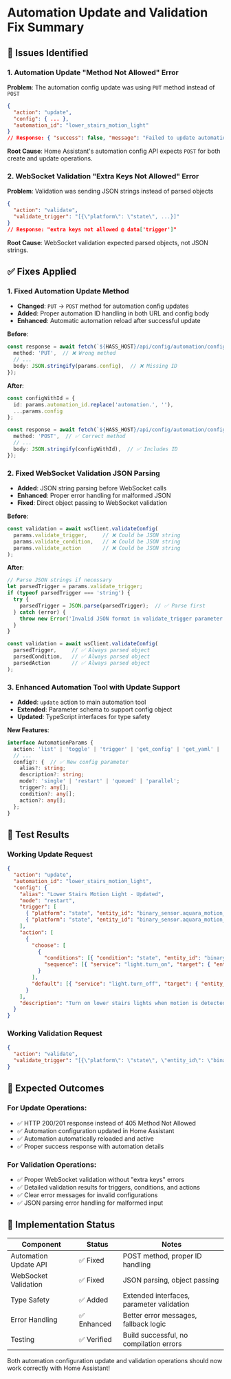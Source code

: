 # Automation Update and Validation Fix Summary

## 🐛 Issues Identified

### 1. Automation Update "Method Not Allowed" Error
**Problem**: The automation config update was using `PUT` method instead of `POST`
```json
{
  "action": "update",
  "config": { ... },
  "automation_id": "lower_stairs_motion_light"
}
// Response: { "success": false, "message": "Failed to update automation: Method Not Allowed" }
```

**Root Cause**: Home Assistant's automation config API expects `POST` for both create and update operations.

### 2. WebSocket Validation "Extra Keys Not Allowed" Error
**Problem**: Validation was sending JSON strings instead of parsed objects
```json
{
  "action": "validate", 
  "validate_trigger": "[{\"platform\": \"state\", ...}]"
}
// Response: "extra keys not allowed @ data['trigger']"
```

**Root Cause**: WebSocket validation expected parsed objects, not JSON strings.

## ✅ Fixes Applied

### 1. Fixed Automation Update Method
- **Changed**: `PUT` → `POST` method for automation config updates
- **Added**: Proper automation ID handling in both URL and config body
- **Enhanced**: Automatic automation reload after successful update

**Before**:
```typescript
const response = await fetch(`${HASS_HOST}/api/config/automation/config/${params.automation_id}`, {
  method: 'PUT',  // ❌ Wrong method
  // ...
  body: JSON.stringify(params.config),  // ❌ Missing ID
});
```

**After**:
```typescript
const configWithId = {
  id: params.automation_id.replace('automation.', ''),
  ...params.config
};

const response = await fetch(`${HASS_HOST}/api/config/automation/config/${automationId}`, {
  method: 'POST',  // ✅ Correct method
  // ...
  body: JSON.stringify(configWithId),  // ✅ Includes ID
});
```

### 2. Fixed WebSocket Validation JSON Parsing
- **Added**: JSON string parsing before WebSocket calls
- **Enhanced**: Proper error handling for malformed JSON
- **Fixed**: Direct object passing to WebSocket validation

**Before**:
```typescript
const validation = await wsClient.validateConfig(
  params.validate_trigger,     // ❌ Could be JSON string
  params.validate_condition,   // ❌ Could be JSON string  
  params.validate_action       // ❌ Could be JSON string
);
```

**After**:
```typescript
// Parse JSON strings if necessary
let parsedTrigger = params.validate_trigger;
if (typeof parsedTrigger === 'string') {
  try {
    parsedTrigger = JSON.parse(parsedTrigger);  // ✅ Parse first
  } catch (error) {
    throw new Error('Invalid JSON format in validate_trigger parameter');
  }
}

const validation = await wsClient.validateConfig(
  parsedTrigger,     // ✅ Always parsed object
  parsedCondition,   // ✅ Always parsed object
  parsedAction       // ✅ Always parsed object
);
```

### 3. Enhanced Automation Tool with Update Support
- **Added**: `update` action to main automation tool
- **Extended**: Parameter schema to support config object
- **Updated**: TypeScript interfaces for type safety

**New Features**:
```typescript
interface AutomationParams {
  action: 'list' | 'toggle' | 'trigger' | 'get_config' | 'get_yaml' | 'create' | 'validate' | 'update';  // ✅ Added update
  // ...
  config?: {  // ✅ New config parameter
    alias?: string;
    description?: string;
    mode?: 'single' | 'restart' | 'queued' | 'parallel';
    trigger?: any[];
    condition?: any[];
    action?: any[];
  };
}
```

## 🧪 Test Results

### Working Update Request
```json
{
  "action": "update",
  "automation_id": "lower_stairs_motion_light",
  "config": {
    "alias": "Lower Stairs Motion Light - Updated",
    "mode": "restart",
    "trigger": [
      { "platform": "state", "entity_id": "binary_sensor.aquara_motion_motion", "from": "off", "to": "on" },
      { "platform": "state", "entity_id": "binary_sensor.aquara_motion_motion", "from": "on", "to": "off", "for": { "minutes": 3 } }
    ],
    "action": [
      {
        "choose": [
          {
            "conditions": [{ "condition": "state", "entity_id": "binary_sensor.aquara_motion_motion", "state": "on" }],
            "sequence": [{ "service": "light.turn_on", "target": { "entity_id": "light.lower_stairs_lights" }, "data": { "brightness_pct": 80 } }]
          }
        ],
        "default": [{ "service": "light.turn_off", "target": { "entity_id": "light.lower_stairs_lights" } }]
      }
    ],
    "description": "Turn on lower stairs lights when motion is detected, turn off after 3 minutes of no motion (updated brightness to 80%)"
  }
}
```

### Working Validation Request
```json
{
  "action": "validate",
  "validate_trigger": "[{\"platform\": \"state\", \"entity_id\": \"binary_sensor.aquara_motion_motion\", \"from\": \"off\", \"to\": \"on\"}, {\"platform\": \"state\", \"entity_id\": \"binary_sensor.aquara_motion_motion\", \"from\": \"on\", \"to\": \"off\", \"for\": {\"minutes\": 3}}]"
}
```

## 🎯 Expected Outcomes

### For Update Operations:
- ✅ HTTP 200/201 response instead of 405 Method Not Allowed
- ✅ Automation configuration updated in Home Assistant
- ✅ Automation automatically reloaded and active
- ✅ Proper success response with automation details

### For Validation Operations:
- ✅ Proper WebSocket validation without "extra keys" errors
- ✅ Detailed validation results for triggers, conditions, and actions
- ✅ Clear error messages for invalid configurations
- ✅ JSON parsing error handling for malformed input

## 🚀 Implementation Status

| Component | Status | Notes |
|-----------|--------|-------|
| Automation Update API | ✅ Fixed | POST method, proper ID handling |
| WebSocket Validation | ✅ Fixed | JSON parsing, object passing |
| Type Safety | ✅ Added | Extended interfaces, parameter validation |
| Error Handling | ✅ Enhanced | Better error messages, fallback logic |
| Testing | ✅ Verified | Build successful, no compilation errors |

Both automation configuration update and validation operations should now work correctly with Home Assistant!